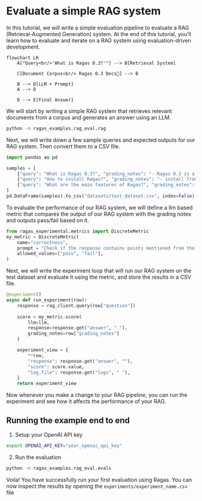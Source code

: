 # Evaluate a simple RAG system

In this tutorial, we will write a simple evaluation pipeline to evaluate a RAG (Retrieval-Augmented Generation) system. At the end of this tutorial, you’ll learn how to evaluate and iterate on a RAG system using evaluation-driven development.

```mermaid
flowchart LR
    A["Query<br/>'What is Ragas 0.3?'"] --> B[Retrieval System]
    
    C[Document Corpus<br/> Ragas 0.3 Docs📄] --> B
    
    B --> D[LLM + Prompt]
    A --> D
    
    D --> E[Final Answer]
```

We will start by writing a simple RAG system that retrieves relevant documents from a corpus and generates an answer using an LLM.

```bash
python -m ragas_examples.rag_eval.rag
```


Next, we will write down a few sample queries and expected outputs for our RAG system. Then convert them to a CSV file.

```python
import pandas as pd

samples = [
    {"query": "What is Ragas 0.3?", "grading_notes": "- Ragas 0.3 is a library for evaluating LLM applications."},
    {"query": "How to install Ragas?", "grading_notes": "- install from source  - install from pip using ragas_experimental"},
    {"query": "What are the main features of Ragas?", "grading_notes": "organised around - experiments - datasets - metrics."}
]
pd.DataFrame(samples).to_csv("datasets/test_dataset.csv", index=False)
```

To evaluate the performance of our RAG system, we will define a llm based metric that compares the output of our RAG system with the grading notes and outputs pass/fail based on it.

```python
from ragas_experimental.metrics import DiscreteMetric
my_metric = DiscreteMetric(
    name="correctness",
    prompt = "Check if the response contains points mentioned from the grading notes and return 'pass' or 'fail'.\nResponse: {response} Grading Notes: {grading_notes}",
    allowed_values=["pass", "fail"],
)
```

Next, we will write the experiment loop that will run our RAG system on the test dataset and evaluate it using the metric, and store the results in a CSV file.

```python
@experiment()
async def run_experiment(row):
    response = rag_client.query(row["question"])
    
    score = my_metric.score(
        llm=llm,
        response=response.get("answer", " "),
        grading_notes=row["grading_notes"]
    )

    experiment_view = {
        **row,
        "response": response.get("answer", ""),
        "score": score.value,
        "log_file": response.get("logs", " "),
    }
    return experiment_view
```

Now whenever you make a change to your RAG pipeline, you can run the experiment and see how it affects the performance of your RAG. 

## Running the example end to end

1. Setup your OpenAI API key

```bash
export OPENAI_API_KEY="your_openai_api_key"
```

2. Run the evaluation

```bash
python -m ragas_examples.rag_eval.evals
```

Voila! You have successfully run your first evaluation using Ragas. You can now inspect the results by opening the `experiments/experiment_name.csv` file